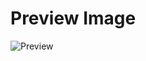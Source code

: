 # Preview Image
![Preview](https://raw.githubusercontent.com/joingoodvibes/CustomCarlBotContent/master/embeds/messages/franchise/franchiseExample.png)
